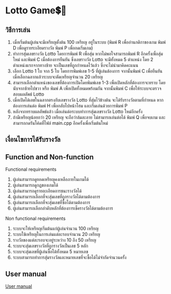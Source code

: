 # Lotto Game💲🫰
## วิธีการเล่น
1. เมื่อเริ่มต้นผู้เล่นจะมีเหรียญตั้งต้น 100 เหรียญ อยู่ในระบบ (พิมพ์ R เพื่ออ่านกติกาของเกม พิมพ์ D เพื่อดูรายระเอียดรางวัล พิมพ์ P เพื่อกดเริ่มเกม)
2. ทำการสุ่มเลขรางวัล Lotto โดยการพิมพ์ R เพื่อสุ่ม หากไม่พอใจสามารถพิมพ์ R อีกครั้งเพื่อสุ่มใหม่ และพิมพ์ C เมื่อต้องการยืนยัน ซึ่งเลขรางวัล Lotto จะมีทั้งหมด 5 ตำแหน่ง โดย 2 ตำแหน่งแรกจากทางซ้าย จะเป็นเลขที่ถูกกำหนดไว้แล้ว ซึ่งจะไม่นำมาคิดคะแนน
3. เลือก Lotto 1 ใบ จาก 5 ใบ โดยการพิมพ์เลข 1-5 ที่ผู้เล่นต้องการ จากนั้นพิมพ์ C เพื่อยืนยัน เมื่อเลือกฉลากแล้วระบบจะตัดเหรียญจำนวน 20 เหรียญ
4. สามารถเลือกตำแหน่งของเลขที่ต้องการเปิดโดยพิมพ์เลข 1-3 เพื่อเปิดหลักที่ต้องการจะทราบ โดยนับจากซ้ายไปขวา หรือ พิมพ์ A เพื่อเปิดทั้งหมดพร้อมกัน จากนั้นพิมพ์ C เพื่อให้ระบบจะตรวจสอบผลลัพธ์ Lotto 
5. เมื่อเปิดได้เลขในฉลากตรงกับเลขรางวัล Lotto ที่สุ่มไว้ข้างต้น จะได้รับรางวัลตามที่กำหนด หากต้องการเล่นต่อ พิมพ์ H เพื่อกลับไปหน้าโฮม และเริ่มเล่นด้วยการพิมพ์ P
6. หลังจากทราบผลลัพธ์แล้ว เมื่อเล่นต่อระบบทำการสุ่มเลขรางวัล Lotto ใหม่อีกครั้ง
7. ถ้ามีเหรียญน้อยกว่า 20 เหรียญ จะถือว่าล้มละลาย ไม่สามารถเล่นต่อได้ พิมพ์ Q เพื่อจบเกม และสามารถกดรันโค้ดที่ไฟล์ main.cpp อีกครั้งเพื่อเริ่มต้นใหม่

## เงื่อนไขการได้รับรางวัล

## Function and Non-function

Functional requirements
1. ผู้เล่นสามารถดูยอดเหรียญคงเหลือภายในเกมได้
2. ผู้เล่นสามารถดูกฎของเกมได้
3. ผู้เล่นสามารถดูรายละเอียดการชนะรางวัลได้
4. ผู้เล่นสามารถเลือกที่จะสุ่มเลขที่ถูกรางวัลได้ตามต้องการ
5. ผู้เล่นสามารถเลือกที่จะสุ่มเลขที่ซื้อได้ตามต้องการ
6. ผู้เล่นสามารถเลือกลำดับหลักที่ต้องการเช็ครางวัลได้ตามต้องการ

Non functional requirements 
1. ระบบจะให้เหรียญเริ่มต้นแก่ผู้เล่นจำนวน 100 เหรียญ
2. ระบบใช้เหรียญในการเล่นแต่ละรอบจำนวน 20 เหรียญ
3. รางวัลของแต่ละรอบจะอยู่ระหว่าง 10 ถึง 50 เหรียญ
4. ระบบจะสุ่มเลขรางวัลที่ถูกรางวัลเป็นเลข 5 หลัก
5. ระบบจะสุ่มเลขที่ผู้เล่นซื้อได้ทั้งหมด 5 หมายเลข
6. ระบบสามารถทำการสุ่มรางวัลและหมายเลขที่จะซื้อได้ไม่จำกัดจำนวนครั้ง

## User manual
[User manual](https://www.canva.com/design/DAGotyK_d_o/EES2TcQhKG42UPy4-1XQfg/edit?utm_content=DAGotyK_d_o&utm_campaign=designshare&utm_medium=link2&utm_source=sharebutton)
